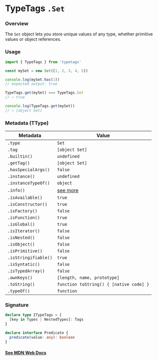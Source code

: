 # TypeTags `.Set`

### Overview

The `Set` object lets you store unique values of any type, whether primitive values or object references.

### Usage

```js
import { TypeTags } from 'typetags'

const mySet = new Set([1, 2, 3, 4, 5])

console.log(mySet.has(1))
// expected output: true

TypeTags.get(mySet) === TypeTags.Set
// → true

console.log(TypeTags.get(mySet))
// → [object Set]
```

### Metadata (TType)

| Metadata             | Value                                   |
| -------------------- | --------------------------------------- |
| `.type`              | `Set`                                   |
| `.tag`               | `[object Set]`                          |
| `.builtin()`         | `undefined`                             |
| `.getTag()`          | `[object Set]`                          |
| `.hasSpecialArgs()`  | `false`                                 |
| `.instance()`        | `undefined`                             |
| `.instanceTypeOf()`  | `object`                                |
| `.info()`            | [see more]()                            |
| `.isAvailable()`     | `true`                                  |
| `.isConstructor()`   | `true`                                  |
| `.isFactory()`       | `false`                                 |
| `.isFunction()`      | `true`                                  |
| `.isGlobal()`        | `true`                                  |
| `.isIterator()`      | `false`                                 |
| `.isNested()`        | `false`                                 |
| `.isObject()`        | `false`                                 |
| `.isPrimitive()`     | `false`                                 |
| `.isStringifiable()` | `true`                                  |
| `.isSyntatic()`      | `false`                                 |
| `.isTypedArray()`    | `false`                                 |
| `.ownKeys()`         | `[length, name, prototype]`             |
| `.toString()`        | `function toString() { [native code] }` |
| `.typeOf()`          | `function`                              |

### Signature

```ts
declare type ITypeTags = {
  [key in Types | NestedTypes]: Tags
}

declare interface Predicate {
  predicate(value: any): boolean
}
```

#### [See MDN Web Docs](https://developer.mozilla.org/en-US/docs/Web/JavaScript/Reference/Global_Objects/Set)
